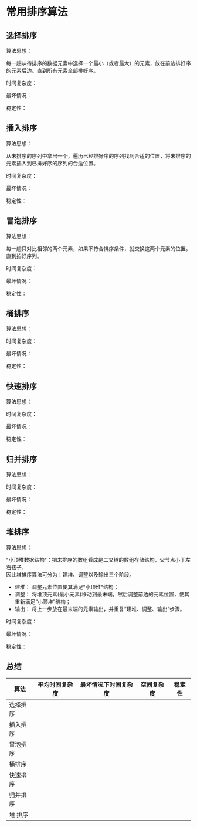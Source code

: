 # 常用排序算法



## 选择排序

算法思想：  

每一趟从待排序的数据元素中选择一个最小（或者最大）的元素，放在前边排好序的元素后边。直到所有元素全部排好序。  

时间复杂度：  

最坏情况：  

稳定性：  



## 插入排序

算法思想：  

从未排序的序列中拿出一个，遍历已经排好序的序列找到合适的位置，将未排序的元素插入到已排好序的序列的合适位置。  

时间复杂度：  

最坏情况：  

稳定性：  



## 冒泡排序

算法思想： 

每一趟只对比相邻的两个元素，如果不符合排序条件，就交换这两个元素的位置。直到拍好序列。  

时间复杂度：  

最坏情况：  

稳定性：  



## 桶排序

算法思想：   

时间复杂度：  

最坏情况：  

稳定性：  



## 快速排序

算法思想：   

时间复杂度：  

最坏情况：  

稳定性：  



## 归并排序

算法思想：   

时间复杂度：  

最坏情况：  

稳定性：  



## 堆排序

算法思想：   

"小顶堆数据结构"：把未排序的数组看成是二叉树的数组存储结构，父节点小于左右孩子。  
因此堆排序算法可分为：建堆、调整以及输出三个阶段。
- 建堆： 调整元素位置使其满足"小顶堆"结构；
- 调整： 将堆顶元素(最小元素)移动到最末端，然后调整前边的元素位置，使其重新满足“小顶堆”结构；
- 输出： 将上一步放在最末端的元素输出，并重复“建堆、调整、输出“步骤。  

时间复杂度：  

最坏情况：  

稳定性：  





## 总结



| 算法     | 平均时间复杂度 | 最坏情况下时间复杂度 | 空间复杂度 | 稳定性 |
| -------- | -------------- | -------------------- | ---------- | ------ |
| 选择排序 |                |                      |            |        |
| 插入排序 |                |                      |            |        |
| 冒泡排序 |                |                      |            |        |
| 桶排序 |                |                      |            |        |
| 快速排序 |                |                      |            |        |
| 归并排序 |                |                      |            |        |
| 堆 排序 |                |                      |            |        |

